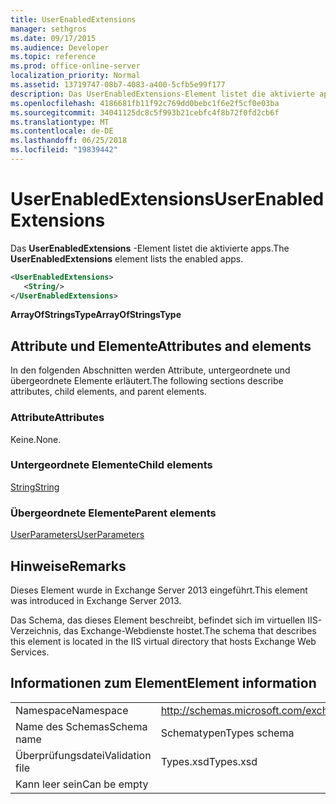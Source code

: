 ```yaml
---
title: UserEnabledExtensions
manager: sethgros
ms.date: 09/17/2015
ms.audience: Developer
ms.topic: reference
ms.prod: office-online-server
localization_priority: Normal
ms.assetid: 13719747-08b7-4083-a400-5cfb5e99f177
description: Das UserEnabledExtensions-Element listet die aktivierte apps.
ms.openlocfilehash: 4186681fb11f92c769dd0bebc1f6e2f5cf0e03ba
ms.sourcegitcommit: 34041125dc8c5f993b21cebfc4f8b72f0fd2cb6f
ms.translationtype: MT
ms.contentlocale: de-DE
ms.lasthandoff: 06/25/2018
ms.locfileid: "19839442"
---
```

# <a name="userenabledextensions"></a><span data-ttu-id="b7fe8-103">UserEnabledExtensions</span><span class="sxs-lookup"><span data-stu-id="b7fe8-103">UserEnabledExtensions</span></span>

<span data-ttu-id="b7fe8-104">Das **UserEnabledExtensions** -Element listet die aktivierte apps.</span><span class="sxs-lookup"><span data-stu-id="b7fe8-104">The **UserEnabledExtensions** element lists the enabled apps.</span></span> 
  
```XML
<UserEnabledExtensions>
   <String/>
</UserEnabledExtensions>
```

 <span data-ttu-id="b7fe8-105">**ArrayOfStringsType**</span><span class="sxs-lookup"><span data-stu-id="b7fe8-105">**ArrayOfStringsType**</span></span>
## <a name="attributes-and-elements"></a><span data-ttu-id="b7fe8-106">Attribute und Elemente</span><span class="sxs-lookup"><span data-stu-id="b7fe8-106">Attributes and elements</span></span>

<span data-ttu-id="b7fe8-107">In den folgenden Abschnitten werden Attribute, untergeordnete und übergeordnete Elemente erläutert.</span><span class="sxs-lookup"><span data-stu-id="b7fe8-107">The following sections describe attributes, child elements, and parent elements.</span></span>
  
### <a name="attributes"></a><span data-ttu-id="b7fe8-108">Attribute</span><span class="sxs-lookup"><span data-stu-id="b7fe8-108">Attributes</span></span>

<span data-ttu-id="b7fe8-109">Keine.</span><span class="sxs-lookup"><span data-stu-id="b7fe8-109">None.</span></span>
  
### <a name="child-elements"></a><span data-ttu-id="b7fe8-110">Untergeordnete Elemente</span><span class="sxs-lookup"><span data-stu-id="b7fe8-110">Child elements</span></span>

[<span data-ttu-id="b7fe8-111">String</span><span class="sxs-lookup"><span data-stu-id="b7fe8-111">String</span></span>](string.md)
  
### <a name="parent-elements"></a><span data-ttu-id="b7fe8-112">Übergeordnete Elemente</span><span class="sxs-lookup"><span data-stu-id="b7fe8-112">Parent elements</span></span>

[<span data-ttu-id="b7fe8-113">UserParameters</span><span class="sxs-lookup"><span data-stu-id="b7fe8-113">UserParameters</span></span>](userparameters.md)
  
## <a name="remarks"></a><span data-ttu-id="b7fe8-114">Hinweise</span><span class="sxs-lookup"><span data-stu-id="b7fe8-114">Remarks</span></span>

<span data-ttu-id="b7fe8-115">Dieses Element wurde in Exchange Server 2013 eingeführt.</span><span class="sxs-lookup"><span data-stu-id="b7fe8-115">This element was introduced in Exchange Server 2013.</span></span>
  
<span data-ttu-id="b7fe8-116">Das Schema, das dieses Element beschreibt, befindet sich im virtuellen IIS-Verzeichnis, das Exchange-Webdienste hostet.</span><span class="sxs-lookup"><span data-stu-id="b7fe8-116">The schema that describes this element is located in the IIS virtual directory that hosts Exchange Web Services.</span></span>
  
## <a name="element-information"></a><span data-ttu-id="b7fe8-117">Informationen zum Element</span><span class="sxs-lookup"><span data-stu-id="b7fe8-117">Element information</span></span>

|||
|:-----|:-----|
|<span data-ttu-id="b7fe8-118">Namespace</span><span class="sxs-lookup"><span data-stu-id="b7fe8-118">Namespace</span></span>  <br/> |http://schemas.microsoft.com/exchange/services/2006/types  <br/> |
|<span data-ttu-id="b7fe8-119">Name des Schemas</span><span class="sxs-lookup"><span data-stu-id="b7fe8-119">Schema name</span></span>  <br/> |<span data-ttu-id="b7fe8-120">Schematypen</span><span class="sxs-lookup"><span data-stu-id="b7fe8-120">Types schema</span></span>  <br/> |
|<span data-ttu-id="b7fe8-121">Überprüfungsdatei</span><span class="sxs-lookup"><span data-stu-id="b7fe8-121">Validation file</span></span>  <br/> |<span data-ttu-id="b7fe8-122">Types.xsd</span><span class="sxs-lookup"><span data-stu-id="b7fe8-122">Types.xsd</span></span>  <br/> |
|<span data-ttu-id="b7fe8-123">Kann leer sein</span><span class="sxs-lookup"><span data-stu-id="b7fe8-123">Can be empty</span></span>  <br/> ||
   


